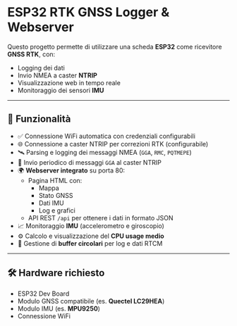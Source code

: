 # ESP32 RTK GNSS Logger & Webserver

Questo progetto permette di utilizzare una scheda **ESP32** come ricevitore **GNSS RTK**, con:

- Logging dei dati  
- Invio NMEA a caster **NTRIP**  
- Visualizzazione web in tempo reale  
- Monitoraggio dei sensori **IMU**

---

## 🔧 Funzionalità

- ✅ Connessione WiFi automatica con credenziali configurabili  
- 🌐 Connessione a caster NTRIP per correzioni RTK (configurabile)  
- 🛰️ Parsing e logging dei messaggi NMEA (`GGA`, `RMC`, `PQTMEPE`)  
- 📡 Invio periodico di messaggi `GGA` al caster NTRIP  
- 🌍 **Webserver integrato** su porta 80:
  - Pagina HTML con:
    - Mappa
    - Stato GNSS
    - Dati IMU
    - Log e grafici
  - API REST `/api` per ottenere i dati in formato JSON  
- 📈 Monitoraggio **IMU** (accelerometro e giroscopio)  
- ⚙️ Calcolo e visualizzazione del **CPU usage medio**  
- 🔄 Gestione di **buffer circolari** per log e dati RTCM  

---

## 🛠️ Hardware richiesto

- ESP32 Dev Board  
- Modulo GNSS compatibile (es. **Quectel LC29HEA**)  
- Modulo IMU (es. **MPU9250**)  
- Connessione WiFi
